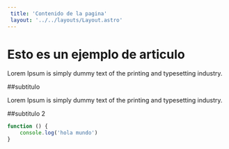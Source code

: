 ```yaml
---
 title: 'Contenido de la pagina'
 layout: '../../layouts/Layout.astro'
---
```


# Esto es un ejemplo de articulo

Lorem Ipsum is simply dummy text of the printing and typesetting industry.

##subtitulo

Lorem Ipsum is simply dummy text of the printing and typesetting industry.

##subtitulo 2

```javascript
function () {
    console.log('hola mundo')
}
```